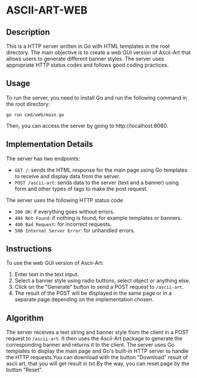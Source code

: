 # **ASCII-ART-WEB** 

##     Description

This is a HTTP server written in Go with HTML templates in the root directory. The main objective is to create a web GUI version of Ascii-Art that allows users to generate different banner styles. The server uses appropriate HTTP status codes and follows good coding practices.


## Usage

To run the server, you need to install Go and run the following command in the root directory:
```
go run cmd/web/main.go
```
Then, you can access the server by going to http://localhost:8080.

## Implementation Details

The server has two endpoints:
+ `GET /`: sends the HTML response for the main page using Go templates to receive and display data from the server.
+ `POST /ascii-art`: sends data to the server (text and a banner) using form and other types of tags to make the post request.

The server uses the following HTTP status code
+ `200 OK`: if everything goes without errors.
+ `404 Not Found`: if nothing is found, for example templates or banners.
+ `400 Bad Request`: for incorrect requests.
+ `500 Internal Server Error`: for unhandled errors.

## Instructions

To use the web GUI version of Ascii-Art:

1. Enter text in the text input.
2. Select a banner style using radio buttons, select object or anything else.
3. Click on the "Generate" button to send a POST request to `/ascii-art`.
4. The result of the POST will be displayed in the same page or in a separate page depending on the implementation chosen.

## Algorithm

The server receives a text string and banner style from the client in a POST request to `/ascii-art`. It then uses the Ascii-Art package to generate the corresponding banner and returns it to the client. The server uses Go templates to display the main page and Go's built-in HTTP server to handle the HTTP requests.You can download with the button "Download" result of ascii art, that you will get result in txt.By the way, you can reset page by the button "Reset".